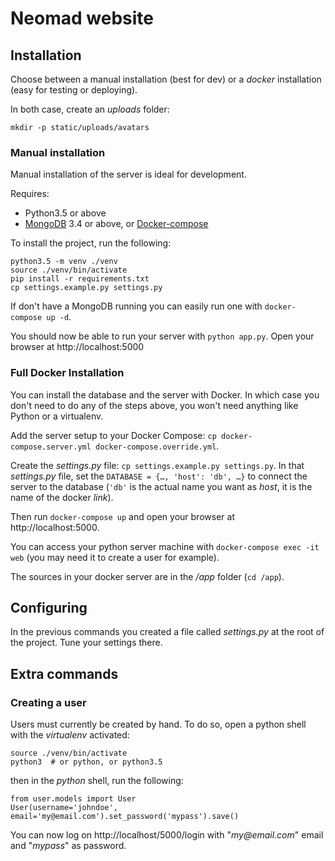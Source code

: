# Neomad website

## Installation

Choose between a manual installation (best for dev) or a _docker_ installation
(easy for testing or deploying).

In both case, create an _uploads_ folder:

    mkdir -p static/uploads/avatars


### Manual installation

Manual installation of the server is ideal for development.

Requires:

- Python3.5 or above
- [MongoDB](http://mongodb.com/) 3.4 or above,  or [Docker-compose](https://docs.docker.com/compose/)


To install the project, run the following:

    python3.5 -m venv ./venv
    source ./venv/bin/activate
    pip install -r requirements.txt
    cp settings.example.py settings.py

If don't have a MongoDB running you can easily run one with
`docker-compose up -d`.

You should now be able to run your server with `python app.py`.
Open your browser at http://localhost:5000

### Full Docker Installation

You can install the database and the server with Docker.
In which case you don't need to do any of the steps above, you won't need
anything like Python or a virtualenv.

Add the server setup to your Docker Compose: `cp docker-compose.server.yml docker-compose.override.yml`.

Create the _settings.py_ file: `cp settings.example.py settings.py`.
In that _settings.py_ file, set the `DATABASE = {…, 'host': 'db', …}` to
connect the server to the database (`'db'` is the actual name you want as
_host_, it is the name of the docker _link_).

Then run `docker-compose up` and open your browser at http://localhost:5000.

You can access your python server machine with
`docker-compose exec -it web` (you may need it to create a user for example).

The sources in your docker server are in the _/app_ folder (`cd /app`).


## Configuring

In the previous commands you created a file called _settings.py_ at the root of
the project.
Tune your settings there.


## Extra commands

### Creating a user

Users must currently be created by hand.
To do so, open a python shell with the _virtualenv_ activated:

    source ./venv/bin/activate
    python3  # or python, or python3.5

then in the _python_ shell, run the following:

    from user.models import User
    User(username='johndoe', email='my@email.com').set_password('mypass').save()

You can now log on http://localhost/5000/login with "_my@email.com_" email
and "_mypass_" as password.
